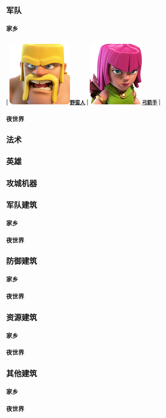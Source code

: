 ## 军队

### 家乡

|   |   |
|:-:|:-:|
|
[![alt 野蛮人](/wiki/res/Barbarian/barbarian.png "野蛮人")**野蛮人**](/wiki/Troops/Barbarian.md)
|
[![alt 弓箭手](/wiki/res/Archer/archer.png "弓箭手")**弓箭手**](/wiki/Troops/Barbarian.md)
|


### 夜世界

## 法术

## 英雄

## 攻城机器

## 军队建筑

### 家乡

### 夜世界

## 防御建筑

### 家乡

### 夜世界

## 资源建筑

### 家乡

### 夜世界

## 其他建筑

### 家乡

### 夜世界